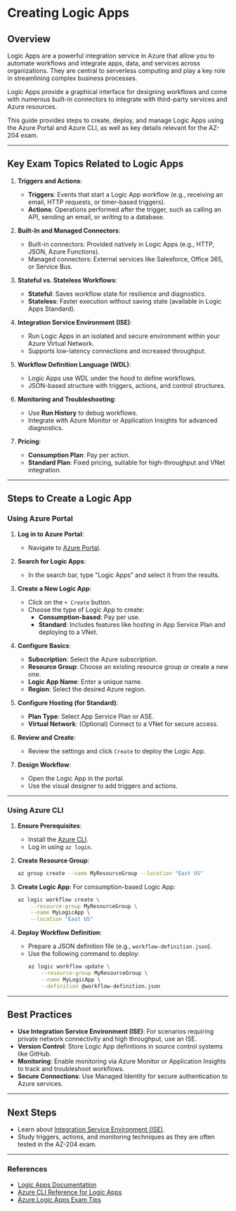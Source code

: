 # Creating Logic Apps

## Overview
Logic Apps are a powerful integration service in Azure that allow you to automate workflows and integrate apps, data, and services across organizations. They are central to serverless computing and play a key role in streamlining complex business processes. 

Logic Apps provide a graphical interface for designing workflows and come with numerous built-in connectors to integrate with third-party services and Azure resources.

This guide provides steps to create, deploy, and manage Logic Apps using the Azure Portal and Azure CLI, as well as key details relevant for the AZ-204 exam.

---

## Key Exam Topics Related to Logic Apps

1. **Triggers and Actions**:
   - **Triggers**: Events that start a Logic App workflow (e.g., receiving an email, HTTP requests, or timer-based triggers).
   - **Actions**: Operations performed after the trigger, such as calling an API, sending an email, or writing to a database.

2. **Built-In and Managed Connectors**:
   - Built-in connectors: Provided natively in Logic Apps (e.g., HTTP, JSON, Azure Functions).
   - Managed connectors: External services like Salesforce, Office 365, or Service Bus.

3. **Stateful vs. Stateless Workflows**:
   - **Stateful**: Saves workflow state for resilience and diagnostics.
   - **Stateless**: Faster execution without saving state (available in Logic Apps Standard).

4. **Integration Service Environment (ISE)**:
   - Run Logic Apps in an isolated and secure environment within your Azure Virtual Network.
   - Supports low-latency connections and increased throughput.

5. **Workflow Definition Language (WDL)**:
   - Logic Apps use WDL under the hood to define workflows.
   - JSON-based structure with triggers, actions, and control structures.

6. **Monitoring and Troubleshooting**:
   - Use **Run History** to debug workflows.
   - Integrate with Azure Monitor or Application Insights for advanced diagnostics.

7. **Pricing**:
   - **Consumption Plan**: Pay per action.
   - **Standard Plan**: Fixed pricing, suitable for high-throughput and VNet integration.

---

## Steps to Create a Logic App

### Using Azure Portal
1. **Log in to Azure Portal**:
   - Navigate to [Azure Portal](https://portal.azure.com/).

2. **Search for Logic Apps**:
   - In the search bar, type "Logic Apps" and select it from the results.

3. **Create a New Logic App**:
   - Click on the `+ Create` button.
   - Choose the type of Logic App to create:
     - **Consumption-based**: Pay per use.
     - **Standard**: Includes features like hosting in App Service Plan and deploying to a VNet.

4. **Configure Basics**:
   - **Subscription**: Select the Azure subscription.
   - **Resource Group**: Choose an existing resource group or create a new one.
   - **Logic App Name**: Enter a unique name.
   - **Region**: Select the desired Azure region.

5. **Configure Hosting (for Standard)**:
   - **Plan Type**: Select App Service Plan or ASE.
   - **Virtual Network**: (Optional) Connect to a VNet for secure access.

6. **Review and Create**:
   - Review the settings and click `Create` to deploy the Logic App.

7. **Design Workflow**:
   - Open the Logic App in the portal.
   - Use the visual designer to add triggers and actions.

---

### Using Azure CLI
1. **Ensure Prerequisites**:
   - Install the [Azure CLI](https://learn.microsoft.com/en-us/cli/azure/install-azure-cli).
   - Log in using `az login`.

2. **Create Resource Group**:
   ```bash
   az group create --name MyResourceGroup --location "East US"
   ```

3. **Create Logic App**:
   For consumption-based Logic App:
   ```bash
   az logic workflow create \
       --resource-group MyResourceGroup \
       --name MyLogicApp \
       --location "East US"
   ```

4. **Deploy Workflow Definition**:
   - Prepare a JSON definition file (e.g., `workflow-definition.json`).
   - Use the following command to deploy:
     ```bash
     az logic workflow update \
         --resource-group MyResourceGroup \
         --name MyLogicApp \
         --definition @workflow-definition.json
     ```

---

## Best Practices
- **Use Integration Service Environment (ISE)**:
  For scenarios requiring private network connectivity and high throughput, use an ISE.
- **Version Control**:
  Store Logic App definitions in source control systems like GitHub.
- **Monitoring**:
  Enable monitoring via Azure Monitor or Application Insights to track and troubleshoot workflows.
- **Secure Connections**:
  Use Managed Identity for secure authentication to Azure services.

---

## Next Steps
- Learn about [Integration Service Environment (ISE)](02-integration-service-environment).
- Study triggers, actions, and monitoring techniques as they are often tested in the AZ-204 exam.

---

### References
- [Logic Apps Documentation](https://learn.microsoft.com/en-us/azure/logic-apps/)
- [Azure CLI Reference for Logic Apps](https://learn.microsoft.com/en-us/cli/azure/logic)
- [Azure Logic Apps Exam Tips](https://learn.microsoft.com/en-us/certifications/exams/az-204/)
